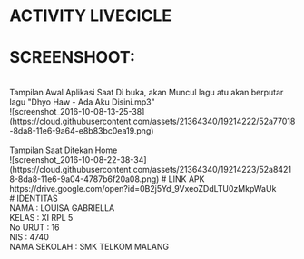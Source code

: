 # ACTIVITY LIVECICLE<br>
# SCREENSHOOT:<br>
<br>
Tampilan Awal Aplikasi Saat Di buka, akan Muncul lagu atu akan berputar lagu "Dhyo Haw - Ada Aku Disini.mp3"<br>
![screenshot_2016-10-08-13-25-38](https://cloud.githubusercontent.com/assets/21364340/19214222/52a77018-8da8-11e6-9a64-e8b83bc0ea19.png)<br><br>
Tampilan Saat Ditekan Home<br>
![screenshot_2016-10-08-22-38-34](https://cloud.githubusercontent.com/assets/21364340/19214223/52a84218-8da8-11e6-9a04-4787b6f20a08.png)
# LINK APK <br>
https://drive.google.com/open?id=0B2j5Yd_9VxeoZDdLTU0zMkpWaUk
<br> 
# IDENTITAS <br>
NAMA : LOUISA GABRIELLA <br>
KELAS : XI RPL 5 <br>
No URUT : 16 <br> 
NIS : 4740 <br>
NAMA SEKOLAH : SMK TELKOM MALANG
